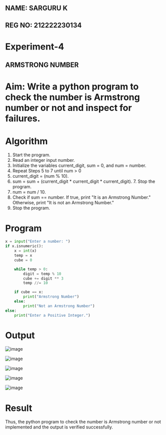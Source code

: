 ## NAME: SARGURU K
## REG NO: 212222230134
# Experiment-4

## ARMSTRONG NUMBER 
# Aim: Write a python program to check the number is Armstrong number or not and inspect for failures. 

# Algorithm
1.	Start the program.
2. Read an integer input number.
3. Initialize the variables current_digit, sum = 0, and num = number.
4. Repeat Steps 5 to 7 until num > 0
5. current_digit = (num % 10).
6. sum = sum + (current_digit * current_digit * current_digit). 7. Stop the program.
7. num = num / 10.
8. Check if sum == number. If true, print "It is an Armstrong Number." Otherwise, print "It is not an Armstrong Number."
9. Stop the program. 

# Program
```python
x = input("Enter a number: ")  
if x.isnumeric():  
    x = int(x)  
    temp = x  
    cube = 0  

    while temp > 0:  
        digit = temp % 10  
        cube += digit ** 3  
        temp //= 10  

    if cube == x:  
        print("Armstrong Number")  
    else:  
        print("Not an Armstrong Number")  
else:  
    print("Enter a Positive Integer.")
```
# Output

![image](https://github.com/user-attachments/assets/9ee804c5-33d4-49bc-802c-747bef9cbd27)

![image](https://github.com/user-attachments/assets/1bed952f-5285-41e1-988f-efec687c874d)

![image](https://github.com/user-attachments/assets/dc47c0c6-3015-40eb-998e-a2c6b47686cb)

![image](https://github.com/user-attachments/assets/6cadb6d9-b8f0-4f32-b9f2-21a3b4fe3109)

![image](https://github.com/user-attachments/assets/58eb5c1f-001d-45e3-91b4-4a8ec49ffbf4)





# Result
Thus, the python program to check the number is Armstrong number or not implemented and the output is verified successfully.
